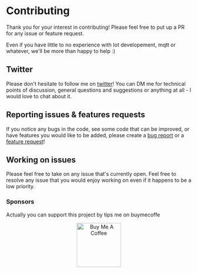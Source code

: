 # Contributing

Thank you for your interest in contributing! Please feel free to put up a PR for any issue or feature request.

Even if you have little to no experience with Iot developement, mqtt or whatever, we'll be more than happy to help :)

## Twitter

Please don't hesitate to follow me on  [twitter](https://twitter.com/GnOtaku)! You can DM me for technical points of discussion, general questions and suggestions or anything at all - I would love to chat about it.

## Reporting issues & features requests

If you notice any bugs in the code, see some code that can be improved, or have features you would like to be added, please create a [bug report](https://github.com/devnullone/SmartBin/issues/new) or a [feature request](https://github.com/devnullone/xamarin/pulls)!

## Working on issues

Please feel free to take on any issue that's currently open. Feel free to resolve any issue that you would enjoy working on even if it happens to be a low priority.

### Sponsors

Actually you can support this project by tips me on buymecoffe



<p align="center"><a href="https://www.buymeacoffee.com/devnull" target="_blank"><img src="https://cdn.buymeacoffee.com/buttons/v2/default-red.png" alt="Buy Me A Coffee" width="120" ></a>